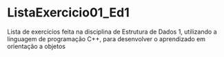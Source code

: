 # ListaExercicio01_Ed1
Lista de exercícios feita na disciplina de Estrutura de Dados 1, utilizando a linguagem de programação C++, para desenvolver o aprendizado em orientação a objetos
